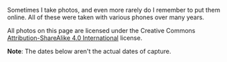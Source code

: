 
Sometimes I take photos, and even more rarely do I remember to put them online. All of these were taken with various phones over many years.

All photos on this page are licensed under the Creative Commons [Attribution-ShareAlike 4.0 International](http://creativecommons.org/licenses/by-sa/4.0/) license.

**Note**: The dates below aren't the actual dates of capture.